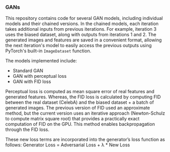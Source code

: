 ### GANs

This repository contains code for several GAN models, including individual models and their chained versions. In the chained models, each iteration takes additional inputs from previous iterations. For example, iteration 3 uses the biased dataset, along with outputs from iterations 1 and 2. The generated images and features are saved in a convenient format, allowing the next iteration's model to easily access the previous outputs using PyTorch's built-in `ImageDataset` function.

The models implemented include:
- Standard GAN
- GAN with perceptual loss
- GAN with FID loss

Perceptual loss is computed as mean square error of real features and generated features. Whereas, the FID loss is calculated by computing FID between the real dataset (CelebA) and the biased dataset + a batch of generated images. The previous version of FID used an approximate method, but the current version uses an iterative approach (Newton-Schulz to compute matrix square root) that provides a practically exact computation of FID on the GPU. This method enables backpropagation through the FID loss.

These new loss terms are incorporated into the generator’s loss function as follows:
Generator Loss = Adversarial Loss + λ * New Loss
